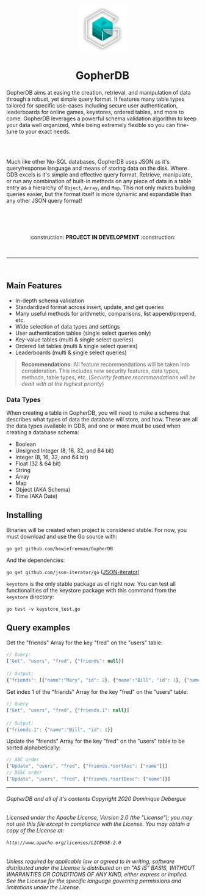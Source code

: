 <p align="center"><img src="https://github.com/hewiefreeman/GopherDB/raw/master/logo.png" width="25%" height="25%"></p>
<h1 align="center">GopherDB</h1>

GopherDB aims at easing the creation, retrieval, and manipulation of data through a robust, yet simple query format. It features many table types tailored for specific use-cases including secure user authentication, leaderboards for online games, keystores, ordered tables, and more to come. GopherDB leverages a powerful schema validation algorithm to keep your data well organized, while being extremely flexible so you can fine-tune to your exact needs.

<br>
<br>

Much like other No-SQL databases, GopherDB uses JSON as it's query/response language and means of storing data on the disk. Where GDB excels is it's simple and effective query format. Retrieve, manipulate, or run any combination of built-in methods on any piece of data in a table entry as a hierarchy of `Object`, `Array`, and `Map`. This not only makes building queries easier, but the format itself is more dynamic and expandable than any other JSON query format!

<br>
<br>
<br>

<p align="center">:construction: <b>PROJECT IN DEVELOPMENT</b> :construction:</p>

<br>
<hr>
<br>

## Main Features
  - In-depth schema validation
  - Standardized format across insert, update, and get queries
  - Many useful methods for arithmetic, comparisons, list append/prepend, etc.
  - Wide selection of data types and settings
  - User authentication tables (single select queries only)
  - Key-value tables (multi & single select queries)
  - Ordered list tables (multi & single select queries)
  - Leaderboards (multi & single select queries)
  
> **Recommendations**: All feature recommendations will be taken into consideration. This includes new security features, data types, methods, table types, etc. (*Security feature recommendations will be dealt with at the highest priority*)
  
### Data Types
When creating a table in GopherDB, you will need to make a schema that describes what types of data the database will store, and how. These are all the data types available in GDB, and one or more must be used when creating a database schema:

  - Boolean
  - Unsigned Integer (8, 16, 32, and 64 bit)
  - Integer (8, 16, 32, and 64 bit)
  - Float (32 & 64 bit)
  - String
  - Array
  - Map
  - Object (AKA Schema)
  - Time (AKA Date)
  
## Installing
Binaries will be created when project is considered stable. For now, you must download and use the Go source with:

  ```go get github.com/hewiefreeman/GopherDB```

And the dependencies:

 `go get github.com/json-iterator/go` ([JSON-iterator](https://github.com/json-iterator/go))

`keystore` is the only stable package as of right now. You can test all functionalities of the keystore package with this command from the `keystore` directory:

 ```go test -v keystore_test.go```

## Query examples
 Get the "friends" Array for the key "fred" on the "users" table:

  ``` javascript
  // Query:
["Get", "users", "fred", {"friends": null}]

 // Output:
{"friends": [{"name":"Mary", "id": 2}, {"name":"Bill", "id": 1}, {"name":"Harry", "id": 0}]}
  ```
  
 Get index 1 of the "friends" Array for the key "fred" on the "users" table:

  ``` javascript
 // Query
["Get", "users", "fred", {"friends.1": null}]

 // Output:
{"friends.1": {"name":"Bill", "id": 1}}
  ```

 Update the "friends" Array for the key "fred" on the "users" table to be sorted alphabetically:

  ``` javascript
 // ASC order
["Update", "users", "fred", {"friends.*sortAsc": ["name"]}]
 // DESC order
["Update", "users", "fred", {"friends.*sortDesc": ["name"]}]
  ```

<hr>

<h6>GopherDB and all of it's contents Copyright 2020 Dominique Debergue
<h6>Licensed under the Apache License, Version 2.0 (the "License"); you may not use this file except in compliance with the License. You may obtain a copy of the License at:

  `http://www.apache.org/licenses/LICENSE-2.0`

<h6>Unless required by applicable law or agreed to in writing, software distributed under the License is distributed on an "AS IS" BASIS, WITHOUT WARRANTIES OR CONDITIONS OF ANY KIND, either express or implied. See the License for the specific language governing permissions and limitations under the License.</h6>
